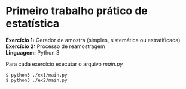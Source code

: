 # Primeiro trabalho prático de estatística

<!--sec data-title="Prompt: OS X and Linux" data-id="OSX_Linux_prompt" data-collapse=true ces-->

**Exercício 1:** Gerador de amostra (simples, sistemática ou estratificada)\
**Exercício 2:** Processo de reamostragem\
**Linguagem:** Python 3

Para cada exercício executar o arquivo *main.py*

    $ python3 ./ex1/main.py
    $ python3 ./ex2/main.py

<!--endsec-->
